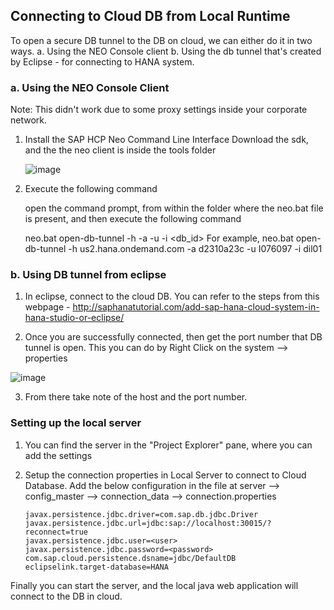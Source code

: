 ## Connecting to Cloud DB from Local Runtime

To open a secure DB tunnel to the DB on cloud, we can either do it in two ways. 
a. Using the NEO Console client 
b. Using the db tunnel that's created by Eclipse - for connecting to HANA system. 

### a. Using the NEO Console Client

Note: This didn't work due to some proxy settings inside your corporate network. 

1. Install the SAP HCP Neo Command Line Interface
    Download the sdk, and the the neo client is inside the tools folder
    
    ![image](https://user-images.githubusercontent.com/15712474/32561087-5cd047aa-c479-11e7-9e00-cdfc83489126.png)


2. Execute the following command

    open the command prompt, from within the folder where the neo.bat file is present, and then execute the following command

    neo.bat open-db-tunnel -h <region> -a <subaccount> -u <user> -i <db_id>
    For example, neo.bat open-db-tunnel -h us2.hana.ondemand.com -a d2310a23c -u I076097 -i dil01

### b.  Using DB tunnel from eclipse

1. In eclipse, connect to the cloud DB. 
    You can refer to the steps from this webpage - http://saphanatutorial.com/add-sap-hana-cloud-system-in-hana-studio-or-eclipse/
    
2. Once you are successfully connected, then get the port number that DB tunnel is open. This you can do by Right Click on the system --> properties

![image](https://user-images.githubusercontent.com/15712474/32561600-a38a6ce2-c47a-11e7-8026-5794ff3158b3.png)

3. From there take note of the host and the port number. 


### Setting up the local server

1. You can find the server in the "Project Explorer" pane, where you can add the settings

2. Setup the connection properties in Local Server to connect to Cloud Database. Add the below configuration in the file at
    server --> config_master --> connection_data --> connection.properties
    
    ```
    javax.persistence.jdbc.driver=com.sap.db.jdbc.Driver
    javax.persistence.jdbc.url=jdbc:sap://localhost:30015/?reconnect=true 
    javax.persistence.jdbc.user=<user>
    javax.persistence.jdbc.password=<password>
    com.sap.cloud.persistence.dsname=jdbc/DefaultDB
    eclipselink.target-database=HANA

    ```

Finally you can start the server, and the local java web application will connect to the DB in cloud. 

